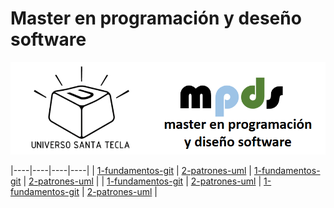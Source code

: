 # Master en programación y deseño software

![logo](images/logo.png "logo")

|----|----|----|----|
| [1-fundamentos-git](iteraciones/1-fundamentos-git.md) | [2-patrones-uml](iteraciones/2-patrones-uml.md) |  [1-fundamentos-git](iteraciones/1-fundamentos-git.md) | [2-patrones-uml](iteraciones/2-patrones-uml.md) |
| [1-fundamentos-git](iteraciones/1-fundamentos-git.md) | [2-patrones-uml](iteraciones/2-patrones-uml.md) | [1-fundamentos-git](iteraciones/1-fundamentos-git.md) | [2-patrones-uml](iteraciones/2-patrones-uml.md) |




                                                                                                                                                                                                                                                                                                                                        











